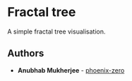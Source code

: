 # Fractal tree

A simple fractal tree visualisation.

## Authors

- **Anubhab Mukherjee** - [phoenix-zero](https://github.com/phoenix-zero)
